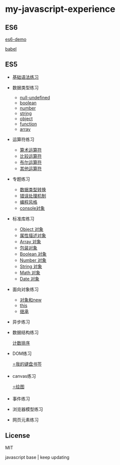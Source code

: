 # my-javascript-experience


## ES6

[es6-demo](es6/demo.js)

[babel](es6/babel/index.html)

## ES5

- [基础语法练习](basic/demo.js)

- 数据类型练习
    
    - [null-undefined](types/null-undefined.js)
    - [boolean](types/boolean.js)
    - [number](types/number.js)
    - [string](types/string.js)
    - [object](types/object.js)
    - [function](types/function.js)
    - [array](types/array.js)
    
- 运算符练习
    - [算术运算符](operators/arithmetic.js)
    - [比较运算符](operators/comparison.js)
    - [布尔运算符](operators/boolean.js)
    - [其他运算符](operators/priority.js)
    
- 专题练习
    
    - [数据类型转换](special/conversion.js)
    - [错误处理机制](special/error.js)
    - [编程风格](special/style.js)
    - [console对象](special/console.js)
    
- 标准库练习
    - [Object 对象](stdlib/object.js)
    - [属性描述对象](stdlib/attributes.js)
    - [Array 对象](stdlib/array.js)
    - [包装对象](stdlib/wrapper.js)
    - [Boolean 对象](stdlib/boolean.js)
    - [Number 对象](stdlib/number.js)
    - [String 对象](stdlib/string.js)
    - [Math 对象](stdlib/math.js)
    - [Date 对象](stdlib/date.js)
    
- 面向对象练习
    - [对象和new](oop/new.js)
    - [this](oop/this.js)
    - [继承](oop/prototype.js)
    
- 异步练习
    
- 数据结构练习
    
    [计数排序](data/countSort.js)
    
- DOM练习
    
    [⭐我的键盘书签](dom/myBookmarks/main.js)
    
- canvas练习

    [⭐绘图](canvas/canvas/main.js)

- 事件练习

    

- 浏览器模型练习

    

- 网页元素练习

    

## License

MIT

javascript base | keep updating
